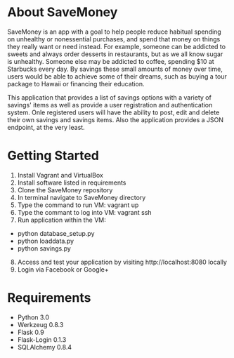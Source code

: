 # About SaveMoney

  SaveMoney is an app with a goal to help people reduce habitual spending on 
unhealthy or nonessential purchases, and spend that money on things they 
really want or need instead. For example, someone can be addicted to sweets 
and always order desserts in restaurants, but as we all know sugar is unhealthy. 
Someone else may be addicted to coffee, spending $10 at Starbucks every day. 
By savings these small amounts of money over time, users would be able 
to achieve some of their dreams, such as buying a tour package to Hawaii 
or financing their education.
 
This application that provides a list of savings options with a variety 
of savings' items as well as provide a user registration and authentication 
system. Onle registered users will have the ability to post, edit and delete 
their own savings and savings items. Also the application provides 
a JSON endpoint, at the very least.

# Getting Started

1. Install Vagrant and VirtualBox
2. Install software listed in requirements
3. Clone the SaveMoney repository
4. In terminal navigate to SaveMoney directory
5. Type the command to run VM: vagrant up
6. Type the commant to log into VM: vagrant ssh
7. Run application within the VM:
 - python database_setup.py
 - python loaddata.py
 - python savings.py
8. Access and test your application by visiting http://localhost:8080 locally
9. Login via Facebook or Google+

# Requirements
 - Python 3.0
 - Werkzeug 0.8.3
 - Flask 0.9
 - Flask-Login 0.1.3
 - SQLAlchemy 0.8.4

